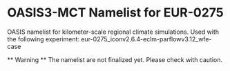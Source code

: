 # OASIS3-MCT Namelist for EUR-0275

OASIS namelist for kilometer-scale regional climate simulations. Used with the following experiment: eur-0275_iconv2.6.4-eclm-parflowv3.12_wfe-case

** Warning ** The namelist are not finalized yet. Please check with caution.
